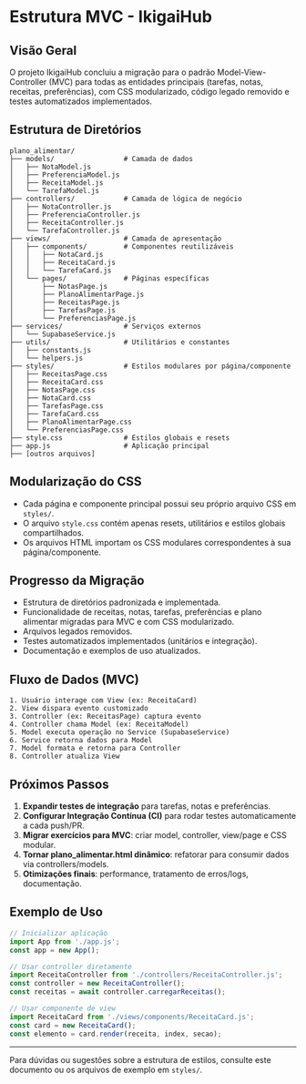 # Estrutura MVC - IkigaiHub

## Visão Geral

O projeto IkigaiHub concluiu a migração para o padrão Model-View-Controller (MVC) para todas as entidades principais (tarefas, notas, receitas, preferências), com CSS modularizado, código legado removido e testes automatizados implementados.

## Estrutura de Diretórios

```
plano_alimentar/
├── models/                 # Camada de dados
│   ├── NotaModel.js
│   ├── PreferenciaModel.js
│   ├── ReceitaModel.js
│   └── TarefaModel.js
├── controllers/            # Camada de lógica de negócio
│   ├── NotaController.js
│   ├── PreferenciaController.js
│   ├── ReceitaController.js
│   └── TarefaController.js
├── views/                  # Camada de apresentação
│   ├── components/         # Componentes reutilizáveis
│   │   ├── NotaCard.js
│   │   ├── ReceitaCard.js
│   │   └── TarefaCard.js
│   └── pages/              # Páginas específicas
│       ├── NotasPage.js
│       ├── PlanoAlimentarPage.js
│       ├── ReceitasPage.js
│       ├── TarefasPage.js
│       └── PreferenciasPage.js
├── services/               # Serviços externos
│   └── SupabaseService.js
├── utils/                  # Utilitários e constantes
│   ├── constants.js
│   └── helpers.js
├── styles/                 # Estilos modulares por página/componente
│   ├── ReceitasPage.css
│   ├── ReceitaCard.css
│   ├── NotasPage.css
│   ├── NotaCard.css
│   ├── TarefasPage.css
│   ├── TarefaCard.css
│   ├── PlanoAlimentarPage.css
│   └── PreferenciasPage.css
├── style.css               # Estilos globais e resets
├── app.js                  # Aplicação principal
├── [outros arquivos]
```

## Modularização do CSS
- Cada página e componente principal possui seu próprio arquivo CSS em `styles/`.
- O arquivo `style.css` contém apenas resets, utilitários e estilos globais compartilhados.
- Os arquivos HTML importam os CSS modulares correspondentes à sua página/componente.

## Progresso da Migração
- Estrutura de diretórios padronizada e implementada.
- Funcionalidade de receitas, notas, tarefas, preferências e plano alimentar migradas para MVC e com CSS modularizado.
- Arquivos legados removidos.
- Testes automatizados implementados (unitários e integração).
- Documentação e exemplos de uso atualizados.

## Fluxo de Dados (MVC)
```
1. Usuário interage com View (ex: ReceitaCard)
2. View dispara evento customizado
3. Controller (ex: ReceitasPage) captura evento
4. Controller chama Model (ex: ReceitaModel)
5. Model executa operação no Service (SupabaseService)
6. Service retorna dados para Model
7. Model formata e retorna para Controller
8. Controller atualiza View
```

## Próximos Passos
1. **Expandir testes de integração** para tarefas, notas e preferências.
2. **Configurar Integração Contínua (CI)** para rodar testes automaticamente a cada push/PR.
3. **Migrar exercícios para MVC**: criar model, controller, view/page e CSS modular.
4. **Tornar plano_alimentar.html dinâmico**: refatorar para consumir dados via controllers/models.
5. **Otimizações finais**: performance, tratamento de erros/logs, documentação.

## Exemplo de Uso
```javascript
// Inicializar aplicação
import App from './app.js';
const app = new App();

// Usar controller diretamente
import ReceitaController from './controllers/ReceitaController.js';
const controller = new ReceitaController();
const receitas = await controller.carregarReceitas();

// Usar componente de view
import ReceitaCard from './views/components/ReceitaCard.js';
const card = new ReceitaCard();
const elemento = card.render(receita, index, secao);
```

---

Para dúvidas ou sugestões sobre a estrutura de estilos, consulte este documento ou os arquivos de exemplo em `styles/`. 